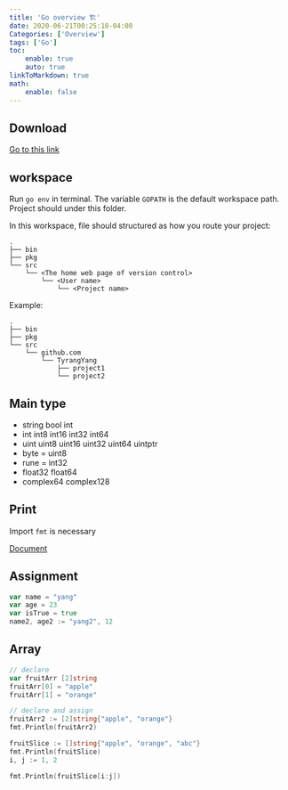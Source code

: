 ```yaml
---
title: 'Go overview 🏗'
date: 2020-06-21T00:25:10-04:00
Categories: ['Overview']
tags: ['Go']
toc:
    enable: true
    auto: true
linkToMarkdown: true
math:
    enable: false
---
```


## Download

[Go to this link](https://golang.org/dl/)

## workspace

Run `go env` in terminal. The variable `GOPATH` is the default workspace path. Project should under this folder.

In this workspace, file should structured as how you route your project:

```
.
├── bin
├── pkg
└── src
    └── <The home web page of version control>
        └── <User name>
            └── <Project name>
```

Example:

```
.
├── bin
├── pkg
└── src
    └── github.com
        └── TyrangYang
            ├── project1
            └── project2
```

## Main type

-   string bool int
-   int int8 int16 int32 int64
-   uint uint8 uint16 uint32 uint64 uintptr
-   byte = uint8
-   rune = int32
-   float32 float64
-   complex64 complex128

## Print

Import `fmt` is necessary

[Document](https://golang.org/pkg/fmt/)

## Assignment

```go
var name = "yang"
var age = 23
var isTrue = true
name2, age2 := "yang2", 12
```

## Array

```go
// declare
var fruitArr [2]string
fruitArr[0] = "apple"
fruitArr[1] = "orange"

// declare and assign
fruitArr2 := [2]string{"apple", "orange"}
fmt.Println(fruitArr2)

fruitSlice := []string{"apple", "orange", "abc"}
fmt.Println(fruitSlice)
i, j := 1, 2

fmt.Println(fruitSlice[i:j])

```
